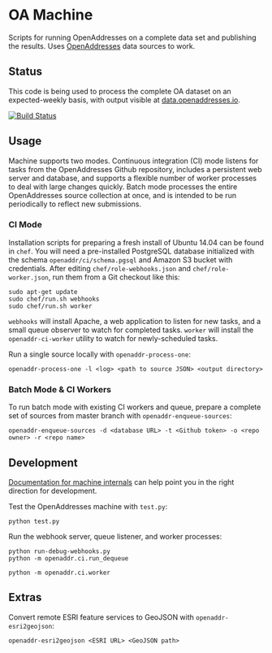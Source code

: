 OA Machine
==========

Scripts for running OpenAddresses on a complete data set and publishing
the results. Uses [OpenAddresses](https://github.com/openaddresses/openaddresses)
data sources to work.

Status
------

This code is being used to process the complete OA dataset on an expected-weekly
basis, with output visible at [data.openaddresses.io](http://data.openaddresses.io).

[![Build Status](https://circleci.com/gh/openaddresses/machine.svg?style=shield&circle-token=59617abd38437b390cb7becc24a008a513aa8782)](https://circleci.com/gh/openaddresses/machine/tree/master)

Usage
-----

Machine supports two modes. Continuous integration (CI) mode listens for tasks
from the OpenAddresses Github repository, includes a persistent web server and
database, and supports a flexible number of worker processes to deal with large
changes quickly. Batch mode processes the entire OpenAddresses source
collection at once, and is intended to be run periodically to reflect new
submissions.

### CI Mode

Installation scripts for preparing a fresh install of Ubuntu 14.04 can be found
in `chef`. You will need a pre-installed PostgreSQL database initialized with
the schema `openaddr/ci/schema.pgsql` and Amazon S3 bucket with credentials.
After editing `chef/role-webhooks.json` and `chef/role-worker.json`, run them
from a Git checkout like this:

    sudo apt-get update
    sudo chef/run.sh webhooks
    sudo chef/run.sh worker

`webhooks` will install Apache, a web application to listen for new tasks, and
a small queue observer to watch for completed tasks. `worker` will install the
`openaddr-ci-worker` utility to watch for newly-scheduled tasks.

Run a single source locally with `openaddr-process-one`:

    openaddr-process-one -l <log> <path to source JSON> <output directory>

### Batch Mode & CI Workers

To run batch mode with existing CI workers and queue, prepare a complete set of
sources from master branch with `openaddr-enqueue-sources`:

    openaddr-enqueue-sources -d <database URL> -t <Github token> -o <repo owner> -r <repo name>

Development
-----------

[Documentation for machine internals](docs/README.md) can help point you in the
right direction for development.

Test the OpenAddresses machine with `test.py`:

    python test.py

Run the webhook server, queue listener, and worker processes:

    python run-debug-webhooks.py
    python -m openaddr.ci.run_dequeue
    
    python -m openaddr.ci.worker

Extras
------

Convert remote ESRI feature services to GeoJSON with `openaddr-esri2geojson`:

    openaddr-esri2geojson <ESRI URL> <GeoJSON path>
